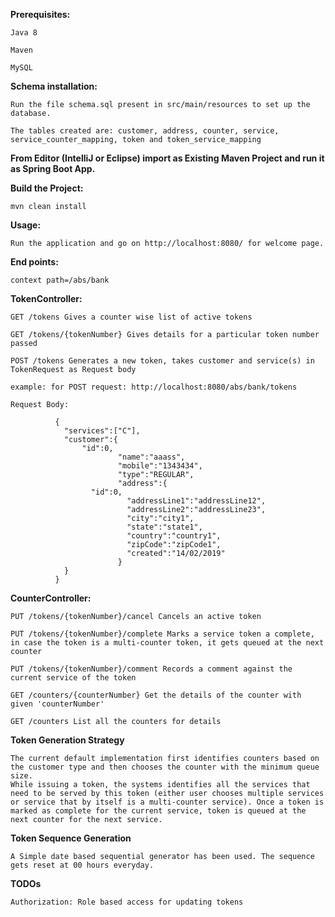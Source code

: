 **Prerequisites:**
```
Java 8

Maven

MySQL
```

**Schema installation:**
```
Run the file schema.sql present in src/main/resources to set up the database. 

The tables created are: customer, address, counter, service, service_counter_mapping, token and token_service_mapping
```

**From Editor (IntelliJ or Eclipse) import as Existing Maven Project and run it as Spring Boot App.**


**Build the Project:**
```
mvn clean install
```

**Usage:**
```
Run the application and go on http://localhost:8080/ for welcome page.
```

**End points:**
```
context path=/abs/bank
```

**TokenController:**
```
GET /tokens Gives a counter wise list of active tokens
```
```
GET /tokens/{tokenNumber} Gives details for a particular token number passed
```
```
POST /tokens Generates a new token, takes customer and service(s) in TokenRequest as Request body

example: for POST request: http://localhost:8080/abs/bank/tokens

Request Body: 

          {
            "services":["C"],
            "customer":{
				"id":0,
                        "name":"aaass",
                        "mobile":"1343434",
                        "type":"REGULAR",
                        "address":{
				  "id":0,
                          "addressLine1":"addressLine12",
                          "addressLine2":"addressLine23",
                          "city":"city1",
                          "state":"state1",
                          "country":"country1",
                          "zipCode":"zipCode1",
                          "created":"14/02/2019"
                        }
            }
          }

```
**CounterController:**
```
PUT /tokens/{tokenNumber}/cancel Cancels an active token
```
```
PUT /tokens/{tokenNumber}/complete Marks a service token a complete, in case the token is a multi-counter token, it gets queued at the next counter
```
```
PUT /tokens/{tokenNumber}/comment Records a comment against the current service of the token
```
```
GET /counters/{counterNumber} Get the details of the counter with given 'counterNumber'
```
```
GET /counters List all the counters for details
```

**Token Generation Strategy**
```
The current default implementation first identifies counters based on the customer type and then chooses the counter with the minimum queue size.
While issuing a token, the systems identifies all the services that need to be served by this token (either user chooses multiple services or service that by itself is a multi-counter service). Once a token is marked as complete for the current service, token is queued at the next counter for the next service.
```
**Token Sequence Generation**
```
A Simple date based sequential generator has been used. The sequence gets reset at 00 hours everyday.
```

**TODOs**
```
Authorization: Role based access for updating tokens
```
